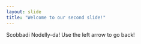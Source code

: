 ```yaml
---
layout: slide
title: "Welcome to our second slide!"
---
```

Scobbadi Nodelly-da!
Use the left arrow to go back!
